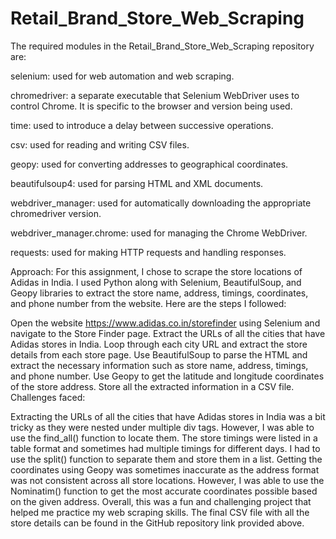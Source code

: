# Retail_Brand_Store_Web_Scraping

The required modules in the Retail_Brand_Store_Web_Scraping repository are:

selenium: used for web automation and web scraping.

chromedriver: a separate executable that Selenium WebDriver uses to control Chrome. It is specific to the browser and version being used.

time: used to introduce a delay between successive operations.

csv: used for reading and writing CSV files.

geopy: used for converting addresses to geographical coordinates.

beautifulsoup4: used for parsing HTML and XML documents.

webdriver_manager: used for automatically downloading the appropriate chromedriver version.

webdriver_manager.chrome: used for managing the Chrome WebDriver.

requests: used for making HTTP requests and handling responses.

Approach:
For this assignment, I chose to scrape the store locations of Adidas in India. I used Python along with Selenium, BeautifulSoup, and Geopy libraries to extract the store name, address, timings, coordinates, and phone number from the website. Here are the steps I followed:

Open the website https://www.adidas.co.in/storefinder using Selenium and navigate to the Store Finder page.
Extract the URLs of all the cities that have Adidas stores in India.
Loop through each city URL and extract the store details from each store page.
Use BeautifulSoup to parse the HTML and extract the necessary information such as store name, address, timings, and phone number.
Use Geopy to get the latitude and longitude coordinates of the store address.
Store all the extracted information in a CSV file.
Challenges faced:

Extracting the URLs of all the cities that have Adidas stores in India was a bit tricky as they were nested under multiple div tags. However, I was able to use the find_all() function to locate them.
The store timings were listed in a table format and sometimes had multiple timings for different days. I had to use the split() function to separate them and store them in a list.
Getting the coordinates using Geopy was sometimes inaccurate as the address format was not consistent across all store locations. However, I was able to use the Nominatim() function to get the most accurate coordinates possible based on the given address.
Overall, this was a fun and challenging project that helped me practice my web scraping skills. The final CSV file with all the store details can be found in the GitHub repository link provided above.


